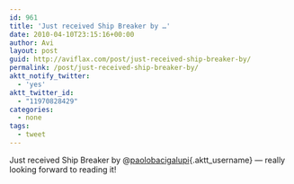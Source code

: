 ```yaml
---
id: 961
title: 'Just received Ship Breaker by …'
date: 2010-04-10T23:15:16+00:00
author: Avi
layout: post
guid: http://aviflax.com/post/just-received-ship-breaker-by/
permalink: /post/just-received-ship-breaker-by/
aktt_notify_twitter:
  - 'yes'
aktt_twitter_id:
  - "11970828429"
categories:
  - none
tags:
  - tweet
---
```

Just received Ship Breaker by @[paolobacigalupi](http://twitter.com/paolobacigalupi){.aktt_username} — really looking forward to reading it!
